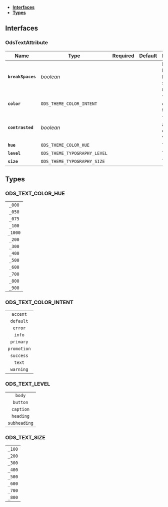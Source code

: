 * [**Interfaces**](#interfaces)
* [**Types**](#types)

## Interfaces

### OdsTextAttribute
|Name | Type | Required | Default | Description|
|---|---|:---:|---|---|
|**`breakSpaces`** | _boolean_ |  |  | If text handles break spaces or not|
|**`color`** | `ODS_THEME_COLOR_INTENT` |  |  | Text contrasted theme|
|**`contrasted`** | _boolean_ |  |  | Text design as contrasted version|
|**`hue`** | `ODS_THEME_COLOR_HUE` |  |  | Text hue|
|**`level`** | `ODS_THEME_TYPOGRAPHY_LEVEL` |  |  | Text level|
|**`size`** | `ODS_THEME_TYPOGRAPHY_SIZE` |  |  | Text size|

## Types

### ODS_TEXT_COLOR_HUE
|  |
|:---:|
| `_000` |
| `_050` |
| `_075` |
| `_100` |
| `_1000` |
| `_200` |
| `_300` |
| `_400` |
| `_500` |
| `_600` |
| `_700` |
| `_800` |
| `_900` |

### ODS_TEXT_COLOR_INTENT
|  |
|:---:|
| `accent` |
| `default` |
| `error` |
| `info` |
| `primary` |
| `promotion` |
| `success` |
| `text` |
| `warning` |

### ODS_TEXT_LEVEL
|  |
|:---:|
| `body` |
| `button` |
| `caption` |
| `heading` |
| `subheading` |

### ODS_TEXT_SIZE
|  |
|:---:|
| `_100` |
| `_200` |
| `_300` |
| `_400` |
| `_500` |
| `_600` |
| `_700` |
| `_800` |